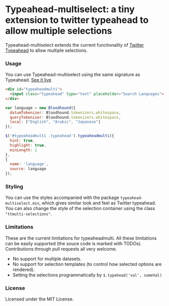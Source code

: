 # Typeahead-multiselect: a tiny extension to twitter typeahead to allow multiple selections

Typeahead-multiselect extends the current functionality of [Twitter Typeahead](https://github.com/twitter/typeahead.js/) to allow multiple selections.

### Usage

You can use Typeahead-multiselect using the same signature as Typeahead. [See it live](http://codepen.io/ahmohamed/pen/JRkErJ)

```html
<div id="typeaheadmulti">
  <input class="typeahead" type="text" placeholder="Search Languages">
</div>
```


```javascript
var language = new Bloodhound({
  datumTokenizer: Bloodhound.tokenizers.whitespace,
  queryTokenizer: Bloodhound.tokenizers.whitespace,
  local: ["English", "Arabic", "Japanese"]
});

$('#typeaheadmulti .typeahead').typeaheadmulti({
  hint: true,
  highlight: true,
  minLength: 1
},
{
  name: 'language',
  source: language
});
```

### Styling
You can use the styles accompanied with the package `typeahead-multiselect.min`, which gives similar look and feel as Twitter typeahead. You can also change the style of the selection container using the class `"ttmulti-selections"`.

### Limitations
These are the current limitations for typeaheadmulti. All these limitations
can be easily supported (the souce code is marked with TODOs).
Contributions through pull requests all very welcome.
 
 - No support for multiple datasets.
 - No support for selection templates (to control how selected options are rendered).
 - Setting the selections programmatically by `$.typehead('val', someVal)`
 
### License
Licensed under the MIT License.
